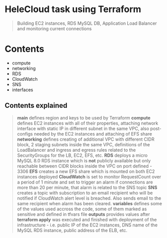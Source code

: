 # HeleCloud task using Terraform
> Building EC2 instances, RDS MySQL DB, Application Load Balancer and monitoring current connections

# Contents

- compute
- networking
- RDS
- CloudWatch
- SNS
- interfaces

## Contents explained

> **main** defines region and keys to be used by Terraform
> **compute** defines EC2 instances with all of their properties, attaching network interface with static IP in different subnet in the same VPC, also post-configs needed by the EC2 instances and attaching of EFS share
> **networking** defines creating of additional VPC with different CIDR block, 2 staging subnets inside the same VPC, definitions of the LoadBalancer and ingress and egress rules related to the SecurityGroups for the LB, EC2, EFS, etc.
> **RDS** deploys a micro MySQL 8.0 RDS instance which is **not** publicly available but only reachable between CIDR blocks inside the VPC on port defined - 3306
> **EFS** creates a new EFS share which is mounted on both EC2 instances deployed
> **CloudWatch** is set to monitor RequestCount over a period of 1 minute and set to trigger an alarm if connections are more than 20 per minute, that alarm is related to the SNS topic
> **SNS** creates a topic with subscription to an email recipient who will be notified if CloudWatch alert level is breached. Also sends email to the same recipient when alarm has been cleared.
> **variables** defines some of the values used accross the code, some of them marked as sensitive and defined in tfvars file
> **outputs** provides values after **terraform apply** was executed and finished with deployment of the infrastructure - i.e. public IP of the EC2 instances, DNS name of the MySQL RDS instance, public address of the ELB, etc.
